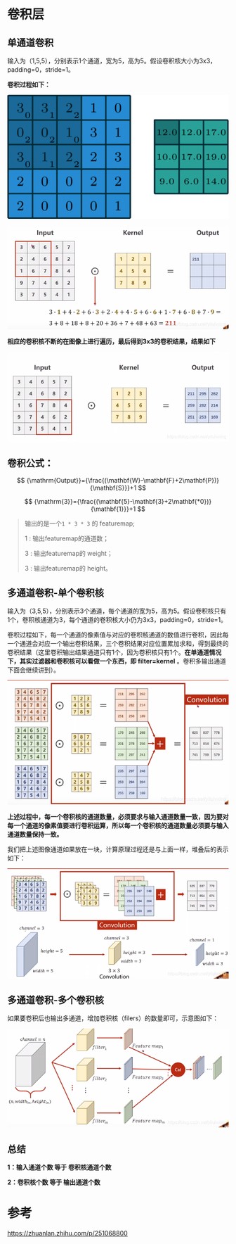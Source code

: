 # 卷积层

## 单通道卷积

输入为（1,5,5），分别表示1个通道，宽为5，高为5。假设卷积核大小为3x3，padding=0，stride=1。

**卷积过程如下：**

![在这里插入图片描述](./assets/单通道卷积3.gif)

![img](./assets/单通道卷积.png)

**相应的卷积核不断的在图像上进行遍历，最后得到3x3的卷积结果，结果如下**

![img](./assets/单通道卷积2.png)

## 卷积公式：

$$
{\mathrm{Output}}={\frac{(\mathbf{W}-\mathbf{F}+2\mathbf{P})}{\mathbf{S}}}+1
$$

$$
{\mathrm{3}}={\frac{(\mathbf{5}-\mathbf{3}+2\mathbf{*0})}{\mathbf{1}}}+1
$$

> 输出的是一个` 1 * 3 * 3 ` 的 featuremap;
>
> 1 : 输出featuremap的通道数；
>
> 3 : 输出featuremap的 weight；
>
> 3 : 输出featuremap的 height。





## 多通道卷积-单个卷积核

输入为（3,5,5），分别表示3个通道，每个通道的宽为5，高为5。假设卷积核只有1个，卷积核通道为3，每个通道的卷积核大小仍为3x3，padding=0，stride=1。

卷积过程如下，每一个通道的像素值与对应的卷积核通道的数值进行卷积，因此每一个通道会对应一个输出卷积结果，三个卷积结果对应位置累加求和，得到最终的卷积结果（这里卷积输出结果通道只有1个，因为卷积核只有1个。**在单通道情况下，其实过滤器和卷积核可以看做一个东西，即 filter=kernel** 。卷积多输出通道下面会继续讲到）。

![img](./assets/多通道1.png)

**上述过程中，每一个卷积核的通道数量，必须要求与输入通道数量一致，因为要对每一个通道的像素值要进行卷积运算，所以每一个卷积核的通道数量必须要与输入通道数量保持一致。**

我们把上述图像通道如果放在一块，计算原理过程还是与上面一样，堆叠后的表示如下：

![img](./assets/多通道2.png)



## 多通道卷积-多个卷积核

如果要卷积后也输出多通道，增加卷积核（filers）的数量即可，示意图如下：

![img](./assets/多通道3.png)





## 总结

**1：输入通道个数 等于 卷积核通道个数**

**2：卷积核个数 等于 输出通道个数**



# 参考

https://zhuanlan.zhihu.com/p/251068800

